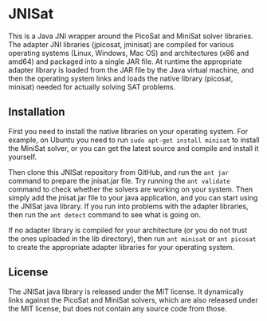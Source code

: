 JNISat
======

This is a Java JNI wrapper around the PicoSat and MiniSat solver libraries.
The adapter JNI libraries (jpicosat, jminisat) are compiled for various
operating systems (Linux, Windows, Mac OS) and architectures (x86 and amd64)
and packaged into a single JAR file. At runtime the appropriate adapter
library is loaded from the JAR file by the Java virtual machine, and then
the operating system links and loads the native library (picosat, minisat) 
needed for actually solving SAT problems.

## Installation

First you need to install the native libraries on your operating system.
For example, on Ubuntu you need to run `sudo apt-get install minisat` 
to install the MiniSat solver, or you can get the latest source and compile
and install it yourself.    

Then clone this JNISat repository from GitHub, and run the `ant jar` command
to prepare the jnisat.jar file. Try running the `ant validate` command 
to check whether the solvers are working on your system. Then simply add the
jnisat.jar file to your java application, and you can start using the
JNISat java library. If you run into problems with the adapter libraries, then
run the `ant detect` command to see what is going on.

If no adapter library is compiled for your architecture (or you do not
trust the ones uploaded in the lib directory), then run `ant minisat`
or `ant picosat` to create the appropriate adapter libraries for your
operating system.

## License

The JNISat java library is released under the MIT license. It dynamically 
links against the PicoSat and MiniSat solvers, which are also released
under the MIT license, but does not contain any source code from those.
